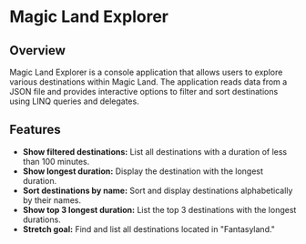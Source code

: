 # Magic Land Explorer

## Overview
Magic Land Explorer is a console application that allows users to explore various destinations within Magic Land. The application reads data from a JSON file and provides interactive options to filter and sort destinations using LINQ queries and delegates.

## Features
- **Show filtered destinations:** List all destinations with a duration of less than 100 minutes.
- **Show longest duration:** Display the destination with the longest duration.
- **Sort destinations by name:** Sort and display destinations alphabetically by their names.
- **Show top 3 longest duration:** List the top 3 destinations with the longest durations.
- **Stretch goal:** Find and list all destinations located in "Fantasyland."

